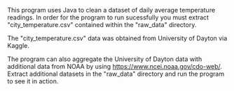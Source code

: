 This program uses Java to clean a dataset of daily average temperature readings. In order for the program to run sucessfully you must extract "city_temperature.csv" contained within the "raw_data" directory. 

The "city_temperature.csv" data was obtained from University of Dayton via Kaggle.

The program can also aggregate the University of Dayton data with additional data from NOAA by using https://www.ncei.noaa.gov/cdo-web/.
Extract additional datasets in the "raw_data" directory and run the program to see it in action.
